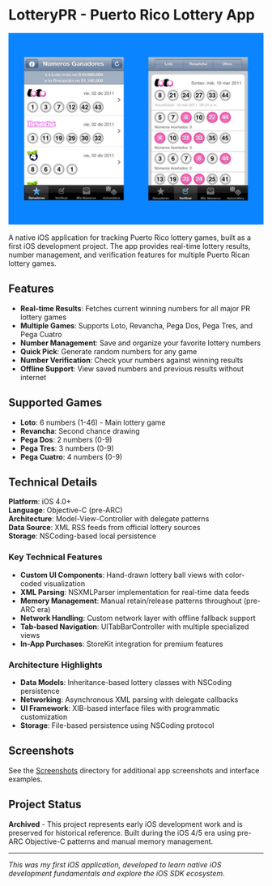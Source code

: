 # LotteryPR - Puerto Rico Lottery App

![LotteryPR Cover](cover.jpg)

A native iOS application for tracking Puerto Rico lottery games, built as a first iOS development project. The app provides real-time lottery results, number management, and verification features for multiple Puerto Rican lottery games.

## Features

- **Real-time Results**: Fetches current winning numbers for all major PR lottery games
- **Multiple Games**: Supports Loto, Revancha, Pega Dos, Pega Tres, and Pega Cuatro
- **Number Management**: Save and organize your favorite lottery numbers
- **Quick Pick**: Generate random numbers for any game
- **Number Verification**: Check your numbers against winning results
- **Offline Support**: View saved numbers and previous results without internet

## Supported Games

- **Loto**: 6 numbers (1-46) - Main lottery game
- **Revancha**: Second chance drawing 
- **Pega Dos**: 2 numbers (0-9)
- **Pega Tres**: 3 numbers (0-9)
- **Pega Cuatro**: 4 numbers (0-9)

## Technical Details

**Platform**: iOS 4.0+  
**Language**: Objective-C (pre-ARC)  
**Architecture**: Model-View-Controller with delegate patterns  
**Data Source**: XML RSS feeds from official lottery sources  
**Storage**: NSCoding-based local persistence  

### Key Technical Features

- **Custom UI Components**: Hand-drawn lottery ball views with color-coded visualization
- **XML Parsing**: NSXMLParser implementation for real-time data feeds
- **Memory Management**: Manual retain/release patterns throughout (pre-ARC era)
- **Network Handling**: Custom network layer with offline fallback support
- **Tab-based Navigation**: UITabBarController with multiple specialized views
- **In-App Purchases**: StoreKit integration for premium features

### Architecture Highlights

- **Data Models**: Inheritance-based lottery classes with NSCoding persistence
- **Networking**: Asynchronous XML parsing with delegate callbacks
- **UI Framework**: XIB-based interface files with programmatic customization
- **Storage**: File-based persistence using NSCoding protocol

## Screenshots

See the [Screenshots](./Screenshots) directory for additional app screenshots and interface examples.

## Project Status

**Archived** - This project represents early iOS development work and is preserved for historical reference. Built during the iOS 4/5 era using pre-ARC Objective-C patterns and manual memory management.

---

*This was my first iOS application, developed to learn native iOS development fundamentals and explore the iOS SDK ecosystem.*
